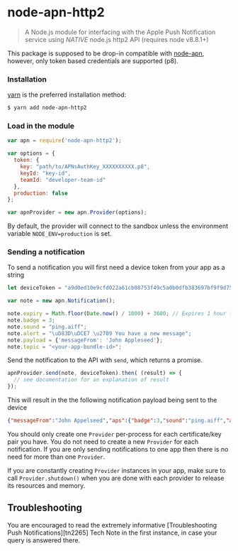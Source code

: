 node-apn-http2
==============

> A Node.js module for interfacing with the Apple Push Notification service using *NATIVE* node.js http2 API (requires node v8.8.1+)

This package is supposed to be drop-in compatible with [node-apn](https://github.com/node-apn/node-apn), however, only token based credentials are supported (p8).

### Installation

[yarn](https://yarnpkg.com) is the preferred installation method:

```bash
$ yarn add node-apn-http2
```

### Load in the module

```javascript
var apn = require('node-apn-http2');
```

```javascript
var options = {
  token: {
    key: "path/to/APNsAuthKey_XXXXXXXXXX.p8",
    keyId: "key-id",
    teamId: "developer-team-id"
  },
  production: false
};

var apnProvider = new apn.Provider(options);
```

By default, the provider will connect to the sandbox unless the environment variable `NODE_ENV=production` is set.

### Sending a notification
To send a notification you will first need a device token from your app as a string

```javascript
let deviceToken = "a9d0ed10e9cfd022a61cb08753f49c5a0b0dfb383697bf9f9d750a1003da19c7"
```

```javascript
var note = new apn.Notification();

note.expiry = Math.floor(Date.now() / 1000) + 3600; // Expires 1 hour from now.
note.badge = 3;
note.sound = "ping.aiff";
note.alert = "\uD83D\uDCE7 \u2709 You have a new message";
note.payload = {'messageFrom': 'John Appleseed'};
note.topic = "<your-app-bundle-id>";
```

Send the notification to the API with `send`, which returns a promise.

```javascript
apnProvider.send(note, deviceToken).then( (result) => {
  // see documentation for an explanation of result
});
```

This will result in the the following notification payload being sent to the device

```json
{"messageFrom":"John Appelseed","aps":{"badge":3,"sound":"ping.aiff","alert":"\uD83D\uDCE7 \u2709 You have a new message"}}
```

You should only create one `Provider` per-process for each certificate/key pair you have. You do not need to create a new `Provider` for each notification. If you are only sending notifications to one app then there is no need for more than one `Provider`. 

If you are constantly creating `Provider` instances in your app, make sure to call `Provider.shutdown()` when you are done with each provider to release its resources and memory. 

## Troubleshooting

You are encouraged to read the extremely informative [Troubleshooting Push Notifications][tn2265] Tech Note in the first instance, in case your query is answered there.
